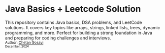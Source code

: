 # Java Basics + Leetcode Solution
This repository contains Java basics, DSA problems, and LeetCode solutions. It covers key topics like arrays, strings, linked lists, trees, dynamic programming, and more. Perfect for building a strong foundation in Java and preparing for coding challenges and interviews.
<br>
<sub>Author: <a href="https://www.linkedin.com/in/chetang19" target="_blank">Chetan Gosavi</a><br>
<small> December, 2024</small></sub>
